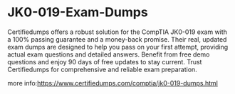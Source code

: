 # JK0-019-Exam-Dumps
Certifiedumps offers a robust solution for the CompTIA JK0-019 exam with a 100% passing guarantee and a money-back promise. Their real, updated exam dumps are designed to help you pass on your first attempt, providing actual exam questions and detailed answers. Benefit from free demo questions and enjoy 90 days of free updates to stay current. Trust Certifiedumps for comprehensive and reliable exam preparation.

more info:https://www.certifiedumps.com/comptia/jk0-019-dumps.html

